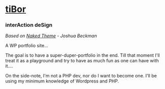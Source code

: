 # [tiBor](http://ti-bor.nl)
### interAction deSign

_Based on [Naked Theme](http://naked-wordpress.bckmn.com/) - Joshua Beckman_

A WP portfolio site...

The goal is to have a super-duper-portfolio in the end. Till that moment I'll treat it as a playground and try to have as much fun as one can have with it....

On the side-note, I'm not a PHP dev, nor do I want to become one. I'll be using my minimum knowledge of Wordpress and PHP.